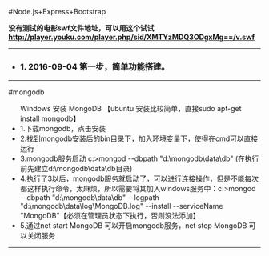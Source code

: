 #Node.js+Express+Bootstrap


<B>没有测试的电影swf文件地址，可以用这个试试 http://player.youku.com/player.php/sid/XMTYzMDQ3ODgxMg==/v.swf </B>

<hr>
<ul>
<li><h3>1. 2016-09-04 第一步，简单功能搭建。</h3></li>
</ul>
<hr>
#mongodb
<ul>
Windows 安装 MongoDB 【ubuntu 安装比较简单，直接sudo apt-get install mongodb】

<li>1.下载mongodb，点击安装</li>

<li>2.找到mongodb安装后的bin目录下，加入环境变量下，使得在cmd可以直接运行</li>


<li>3.mongodb服务启动   c:>mongod --dbpath "d:\mongodb\data\db"   (在执行前先建立d:\mongodb\data\db目录)</li>


<li>4.执行了3以后，mongodb服务就启动了，可以进行连接操作，但是不能每次都这样执行命令，太麻烦，所以需要将其加入windows服务中：c:>mongod --dbpath "d:\mongodb\data\db" --logpath "d:\mongodb\data\log\MongoDB.log" --install --serviceName "MongoDB"【必须在管理员状态下执行，否则没法添加】</li>


<li>5.通过net start MongoDB 可以开启mongodb服务，net stop MongoDB 可以关闭服务</li>
</ul>
<hr>





